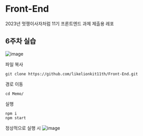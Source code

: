 # Front-End
2023년 멋쟁이사자처럼 11기 프론트엔드 과제 제출용 레포

## 6주차 실습

![image](https://github.com/likelionkit11th/Front-End/assets/102667851/30fc54f0-a372-4f3f-8e80-aed9617645aa)

파일 복사
```
git clone https://github.com/likelionkit11th/Front-End.git
```
경로 이동
```
cd Memo/
```

실행
```
npm i
npm start
```

정상적으로 실행 시
![image](https://github.com/likelionkit11th/Front-End/assets/102667851/9d8ead8e-7fda-4cba-abc4-bd134f5a6133)
